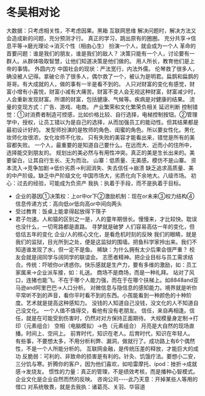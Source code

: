 
# 冬吴相对论
大数据：只考虑相关性，不考虑因果。黑箱
互联网思维
解决问题时，解决方法又会造成新的问题，充分预测才行。
真正的学习，跳出原有的圈圈。
充分共享→信息平等→磨光理论→消灭个性（相由心生）
扮演一个人，就会成为一个人
革命的首要问题：谁是我们的朋友，谁是我们的敌人？
决策只能有一个人，讨论要有一群人。从群体吸取智慧，让他们知道决策是他们做的。
用人所长，教育他们是上帝的事情。
外圆内方
中国社会的现状：严法宽行，内法外儒。
伦琴救了很多人，确没被人记得。拿破仑杀了很多人，偶尔救了一个，被认为是明君。扁鹊和扁鹊的哥哥。有大成就的人，做的事有一半是看不到的。
人只对财富的变化有感觉，财富小增有小喜悦，财富小减有大痛苦。财富不变人会无视这种财富，财富减少时，人会重新发现财富。所谓的财富，包括健康、气候等。疾病是对健康的结果。
流量的变现方式：广告、游戏、电商。
产业繁荣和文化繁荣负相关
延迟判断
控制错觉：①对消费者制造可控感，比如价格比较、自行选择，电梯控制按钮。②管理学中，授权，让员工错以为是自己的选择，从而加强员工的能动性。但其结果都是最初设计好的。
发型师扮演的是牧师的角色、闺蜜的角色。所以要女性化。男化妆师化妆很浓，女化妆师不化妆。
只有失败的美容才能看出来，错觉是所有的美容都失败。
一个人，最重要的是知道自己要什么。在远而大、近而小的住所中，选择能交到朋友的。
规划出的美必然与有用性冲突。真正的美是生长出来的。美要留白，让其自行生长、无为而治。
山寨：低质量、无美感。模仿不是山寨。
资本流入→竞争加剧→低价劣质→利润消失、失去信任→崩溃
缺乏追求高质量、美的中产阶级。缺乏中产阶级文化
中国市场大，劣质化向下余地大。八级市场。
初心：过去的经验，可能成为负资产
我执：执着于手段，而不是执着于目标。
- 企业的基因①决策权：上or中or下②激励机制：现在or未来③权力结构④信息传递方式：高向低or低向高or中间向两头
- 受过教育：饭桌上能拿得起放得下筷子
- 君子勿速。人和猿的区别之一是，人的童年期很长。慢慢来，才比较快。耽误也没什么，一切弯路都是直路。
寻梦就是破梦
人们容易高估一年的变化，但低估五年的变化
企业/人的核心文化，是看危机时刻的反映
我们的眼睛，就是我们的监狱，目光所到之处，便是这监狱的围墙。把鱼科学家拎出来。我们不知道谁发现了水，但一定不是鱼。
稀缺：为什么拥有太少后果会很严重？
校友会就是阔同学与阔同学的联谊会。
志愿者精神。把企业目标与员工需求结合。传统：吓唬你or诱惑你。快乐感就是生产力，要有多维的激励，如：员工家属来→企业派车接，如：礼送。
商场不是商场，而是一种礼拜。
站对了风口，连猪也能飞。不在于哪个人能力强，而在于在哪个扶梯上。如8848and亚马逊and阿里巴巴→人口分析。
对微信息与隐信息的感知能力。境界就是听你平常听不到的声音，看你平时看不到的东西。小孩能看到一种颜色的十种阶度。艺术就是提高这种感知力。
没钱的人知道自己没钱，没文化的人不知道自己没文化。
一个人值不值得交，看他有没有老朋友。
信任，来自再相逢。信任，就是在可能受到伤害时，仍然对对方保持正面期待。
大规模量身定制→打印（元素组合）
空相（电脑模拟）→色（元素组合）
月亮是大自然的现场直播。时间上、空间上。
前育时代，知识在老人。后育时代，知识在年轻人。
有些事，不要想太多，不用分析利弊、漏洞，做就行了。成功路上有6个偶然性，不是一个人所能分析的。
互联网金融，是传统压差的释放，才能巨大的成功
反脆弱：可利的、非致命的损害是有利的。针灸、饥饿疗法。要想小二安，三分饥与寒。折腾你的客户，因为他们喜欢，如哈雷摩托、ipod：挫折→成就感→发烧友。
惯性的力量：真正的管理，不是绩效考核，而是播种心智模式。企业文化是企业自然而然的反映。
咨询公司----此乃天意：开掉某些人等用的借口
对系统敬畏，就是去我执：诸葛亮、关羽、华容道